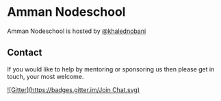 # Amman Nodeschool


Amman Nodeschool is hosted by [@khalednobani](http://twitter.com/khaled_nobani)

## Contact

If you would like to help by mentoring or sponsoring us then please get in touch, your most welcome.

[![Gitter](https://badges.gitter.im/Join Chat.svg)](https://gitter.im/nodeschool/amman?utm_source=badge&utm_medium=badge&utm_campaign=pr-badge&utm_content=badge)
